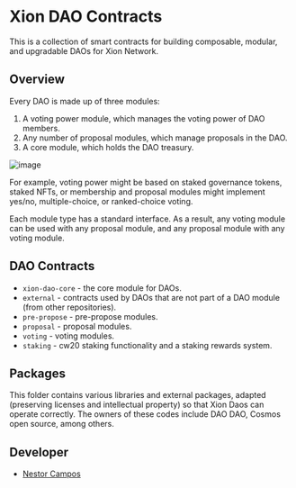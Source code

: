 # Xion DAO Contracts

This is a collection of smart contracts for building composable, modular, and upgradable DAOs for Xion Network.

## Overview

Every DAO is made up of three modules:

1. A voting power module, which manages the voting power of DAO members.
2. Any number of proposal modules, which manage proposals in the DAO.
3. A core module, which holds the DAO treasury.

![image](https://user-images.githubusercontent.com/30676292/220181882-737c4dd3-a85d-498c-a1f2-067b317418a9.png)

For example, voting power might be based on staked governance tokens, staked NFTs, or membership and proposal modules might implement yes/no, multiple-choice, or ranked-choice voting.

Each module type has a standard interface. As a result, any voting module can be used with any proposal module, and any proposal module with any voting module.

## DAO Contracts

- `xion-dao-core` - the core module for DAOs.
- `external` - contracts used by DAOs that are not part of a DAO module (from other repositories).
- `pre-propose` - pre-propose modules.
- `proposal` - proposal modules.
- `voting` - voting modules.
- `staking` - cw20 staking functionality and a staking rewards system. 

## Packages

This folder contains various libraries and external packages, adapted (preserving licenses and intellectual property) so that Xion Daos can operate correctly.
The owners of these codes include DAO DAO, Cosmos open source, among others.

## Developer

- [Nestor Campos](https://www.linkedin.com/in/nescampos/)